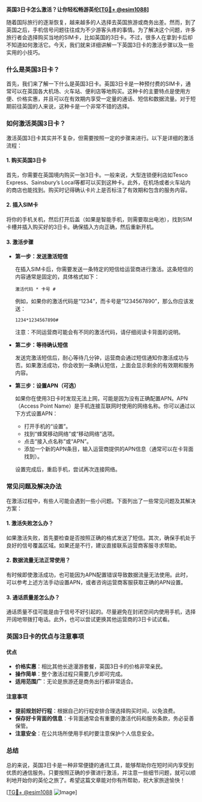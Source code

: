 **英国3日卡怎么激活？让你轻松畅游英伦[[TG💪+ @esim1088](https://t.me/s/esim1088)]**

随着国际旅行的逐渐恢复，越来越多的人选择去英国旅游或商务出差。然而，到了英国之后，手机信号问题往往成为不少游客头疼的事情。为了解决这个问题，许多旅行者会选择购买当地的SIM卡，比如英国的3日卡。不过，很多人在拿到卡后却不知道如何激活它。今天，我们就来详细讲解一下英国3日卡的激活步骤以及一些实用的小技巧。

### 什么是英国3日卡？

首先，我们来了解一下什么是英国3日卡。英国3日卡是一种预付费的SIM卡，通常可以在英国各大机场、火车站、便利店等地购买。这种卡的主要特点是使用方便、价格实惠，并且可以在有效期内享受一定量的通话、短信和数据流量。对于短期前往英国的人来说，这种卡是一个非常不错的选择。

### 如何激活英国3日卡？

激活英国3日卡其实并不复杂，但需要按照一定的步骤来进行。以下是详细的激活流程：

#### 1. 购买英国3日卡

首先，你需要在英国境内购买一张3日卡。一般来说，大型连锁便利店如Tesco Express、Sainsbury’s Local等都可以买到这种卡。此外，在机场或者火车站内的商店也能找到。购买时记得确认卡片上是否标注了有效期和包含的服务内容。

#### 2. 插入SIM卡

将你的手机关机，然后打开后盖（如果是智能手机，则需要取出电池），找到SIM卡槽并插入购买好的3日卡。确保插入方向正确，然后重新开机。

#### 3. 激活步骤

- **第一步：发送激活短信**
  
  在插入SIM卡后，你需要发送一条特定的短信给运营商进行激活。这条短信的内容通常是固定的，具体格式如下：
  
  ```
  激活代码 * 卡号 #
  ```
  
  例如，如果你的激活代码是“1234”，而卡号是“1234567890”，那么你应该发送：
  
  ```
  1234*1234567890#
  ```
  
  注意：不同运营商可能会有不同的激活代码，请仔细阅读卡背面的说明。

- **第二步：等待确认短信**
  
  发送完激活短信后，耐心等待几分钟，运营商会通过短信通知你激活成功与否。如果激活成功，你会收到一条确认短信，上面会显示剩余的有效期和服务内容。

- **第三步：设置APN（可选）**
  
  如果你在使用3日卡时发现无法上网，可能是因为没有正确配置APN。APN（Access Point Name）是手机连接互联网时使用的网络名称。你可以通过以下方式设置APN：
  
  - 打开手机的“设置”。
  - 找到“蜂窝移动网络”或“移动网络”选项。
  - 点击“接入点名称”或“APN”。
  - 添加一个新的APN条目，输入运营商提供的APN信息（通常可以在卡背面找到）。
  
  设置完成后，重启手机，尝试再次连接网络。

### 常见问题及解决办法

在激活过程中，有些人可能会遇到一些小问题。下面列出了一些常见问题及其解决方案：

#### 1. 激活失败怎么办？

如果激活失败，首先要检查是否按照正确的格式发送了短信。其次，确保手机处于良好的信号覆盖区域。如果还是不行，建议直接联系运营商客服寻求帮助。

#### 2. 数据流量无法正常使用？

有时候即使激活成功，也可能因为APN配置错误导致数据流量无法使用。此时，可以参考上述方法手动设置APN，或者咨询运营商客服获取正确的APN设置。

#### 3. 通话质量差怎么办？

通话质量不佳可能是由于信号不好引起的。尽量避免在封闭空间内使用手机，选择开阔地带拨打电话。此外，也可以尝试更换其他运营商的3日卡试试看。

### 英国3日卡的优点与注意事项

#### 优点

- **价格实惠**：相比其他长途漫游套餐，英国3日卡的价格非常亲民。
- **操作简单**：整个激活过程只需要几步即可完成。
- **适用范围广**：无论是旅游还是商务出行都非常适合。

#### 注意事项

- **提前规划好行程**：根据自己的行程安排合理选择购买时间，以免浪费。
- **保存好卡背面的信息**：卡背面通常会有重要的激活代码和服务条款，务必妥善保管。
- **注意安全**：在公共场所使用手机时要注意保护个人信息安全。

### 总结

总的来说，英国3日卡是一种非常便捷的通讯工具，能够帮助你在短时间内享受到优质的通信服务。只要按照正确的步骤进行激活，并注意一些细节问题，就可以顺利地开始你的英伦之旅了。希望这篇文章能对你有所帮助，祝大家旅途愉快！

[[TG💪+ @esim1088](https://t.me/s/esim1088) ![Image](https://i.postimg.cc/4NQfJmqS/Snipaste-2025-05-13-00-14-12.png)]
